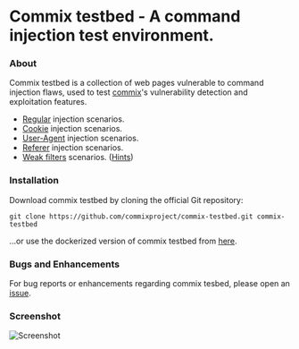 # Commix testbed - A command injection test environment.

### About 
Commix testbed is a collection of web pages vulnerable to command injection flaws, used to test [commix](https://github.com/commixproject/commix)'s vulnerability detection and exploitation features.
* [Regular](https://github.com/commixproject/commix-testbed/tree/master/scenarios/regular) injection scenarios.
* [Cookie](https://github.com/commixproject/commix-testbed/tree/master/scenarios/cookie) injection scenarios.
* [User-Agent](https://github.com/commixproject/commix-testbed/tree/master/scenarios/user-agent) injection scenarios.
* [Referer](https://github.com/commixproject/commix-testbed/tree/master/scenarios/referer) injection scenarios.
* [Weak filters](https://github.com/commixproject/commix-testbed/tree/master/scenarios/filters) scenarios. ([Hints](https://github.com/commixproject/commix/wiki/Filters-Bypasses))

### Installation
Download commix testbed by cloning the official Git repository:

    git clone https://github.com/commixproject/commix-testbed.git commix-testbed

...or use the dockerized version of commix testbed from [here](https://github.com/commixproject/commix-testbed/issues).

### Bugs and Enhancements
For bug reports or enhancements regarding commix tesbed, please open an [issue](https://github.com/commixproject/commix-testbed/issues).

### Screenshot
![Screenshot](https://i.imgur.com/FliP74b.png)
